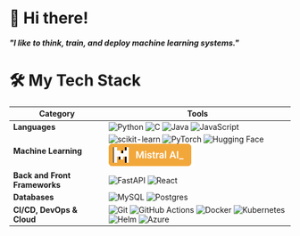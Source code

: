# 👋 Hi there!

**_"I like to think, train, and deploy machine learning systems."_**

# 🛠️ My Tech Stack

| **Category**         | **Tools**                                                                                     |
|----------------------|------------------------------------------------------------------------------------------------|
| **Languages**        | ![Python](https://img.shields.io/badge/python-3670A0?style=flat&logo=python&logoColor=ffdd54) ![C](https://img.shields.io/badge/C-00599C?style=flat&logo=c&logoColor=white) ![Java](https://img.shields.io/badge/Java-%23ED8B00.svg?style=flat&logo=openjdk&logoColor=white) ![JavaScript](https://img.shields.io/badge/javascript-%23323330.svg?style=flat&logo=javascript&logoColor=%23F7DF1E) |
| **Machine Learning**  | ![scikit-learn](https://img.shields.io/badge/scikit--learn-%23F7931E.svg?style=flat&logo=scikit-learn&logoColor=white) ![PyTorch](https://img.shields.io/badge/PyTorch-%23EE4C2C.svg?style=flat&logo=PyTorch&logoColor=white) ![Hugging Face](https://img.shields.io/badge/Hugging%20Face-FFD21E?logo=huggingface&logoColor=000) ![MistralAI](Mistral_AI_md_badge.svg)|
| **Back and Front Frameworks**    | ![FastAPI](https://img.shields.io/badge/FastAPI-005571?style=flat&logo=fastapi&logoColor=white) ![React](https://img.shields.io/badge/React-%2320232a.svg?style=flat&logo=react&logoColor=%2361DAFB) |
| **Databases**         | ![MySQL](https://img.shields.io/badge/MySQL-4479A1?logo=mysql&logoColor=fff) ![Postgres](https://img.shields.io/badge/Postgres-%23316192.svg?style=flat&logo=postgresql&logoColor=white) |
| **CI/CD, DevOps & Cloud**    | ![Git](https://img.shields.io/badge/git-%23F05033.svg?style=flat&logo=git&logoColor=white) ![GitHub Actions](https://img.shields.io/badge/GitHub_Actions-2088FF?logo=github-actions&logoColor=white) ![Docker](https://img.shields.io/badge/docker-%230db7ed.svg?style=flat&logo=docker&logoColor=white) ![Kubernetes](https://img.shields.io/badge/Kubernetes-326CE5?logo=kubernetes&logoColor=fff) ![Helm](https://img.shields.io/badge/Helm-0F1689?logo=helm&logoColor=fff) ![Azure](https://img.shields.io/badge/azure-%230072C6.svg?style=flat&logo=microsoftazure&logoColor=white) |

